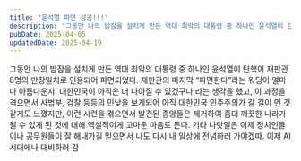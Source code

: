 ```yaml
---
title: "윤석열 파면 성공!!!"
description: "그동안 나의 밤잠을 설치게 만든 역대 최악의 대통령 중 하나인 윤석열이 탄핵이 재판관 8명의 만장일치로 인용되어 파면되었다. 재판관의 마지막 “파면한다”라는 워딩이 얼마나 아름다운지.  대한민국이 아직은 더 나아질 수 있겠구나 라는 생각을 했고, 이 과정을 겪으면서 사법부, 검찰 등등의..."
pubDate: 2025-04-05
updatedDate: 2025-04-19
---
```


그동안 나의 밤잠을 설치게 만든 역대 최악의 대통령 중 하나인 윤석열이 탄핵이 재판관 8명의 만장일치로 인용되어 파면되었다. 재판관의 마지막 “파면한다”라는 워딩이 얼마나 아름다운지.
대한민국이 아직은 더 나아질 수 있겠구나 라는 생각을 했고, 이 과정을 겪으면서 사법부, 검찰 등등의 민낮을 보게되어 아직 대한민국 민주주의가 갈 길이 먼 것 같게도 느꼈지만, 이런 시련을 겪으면서 발견된 종양들은 제거하여 좀더 깨끗한 나라가 될 수 있게 된 것에 대해 역설적이게 고마운 마음도 든다. 기타 나랏일은 이제 정치인들이나 공무원들이 잘 해내가길 믿으면서 나도 다시 내 일상에 전념하러 가야겠따. 이제 AI시대에나 대비하러 감